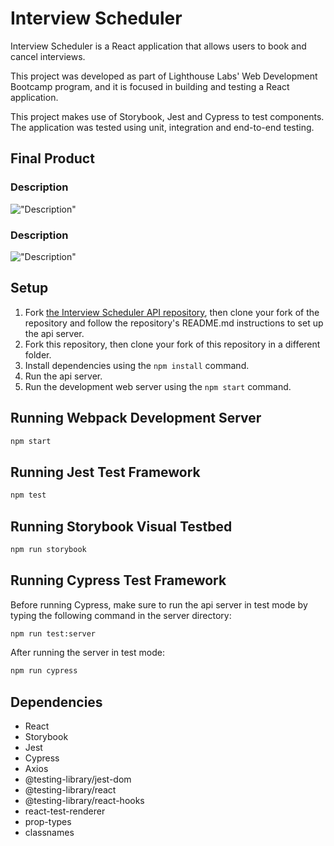 # Interview Scheduler

Interview Scheduler is a React application that allows users to book and cancel interviews.

This project was developed as part of Lighthouse Labs' Web Development Bootcamp program, and it is focused in building and testing a React application.

This project makes use of Storybook, Jest and Cypress to test components. The application was tested using unit, integration and end-to-end testing.

## Final Product

### Description
!["Description"](link)

### Description
!["Description"](link)


## Setup

1. Fork [the Interview Scheduler API repository](https://github.com/danilogondim/scheduler-api), then clone your fork of the repository and follow the repository's README.md instructions to set up the api server.
2. Fork this repository, then clone your fork of this repository in a different folder.
3. Install dependencies using the `npm install` command.
4. Run the api server.
5. Run the development web server using the `npm start` command.


## Running Webpack Development Server

```sh
npm start
```

## Running Jest Test Framework

```sh
npm test
```

## Running Storybook Visual Testbed

```sh
npm run storybook
```
## Running Cypress Test Framework

Before running Cypress, make sure to run the api server in test mode by typing the following command in the server directory:

```sh
npm run test:server
```

After running the server in test mode:

```sh
npm run cypress
```

## Dependencies

- React
- Storybook
- Jest
- Cypress
- Axios
- @testing-library/jest-dom
- @testing-library/react
- @testing-library/react-hooks
- react-test-renderer
- prop-types
- classnames
